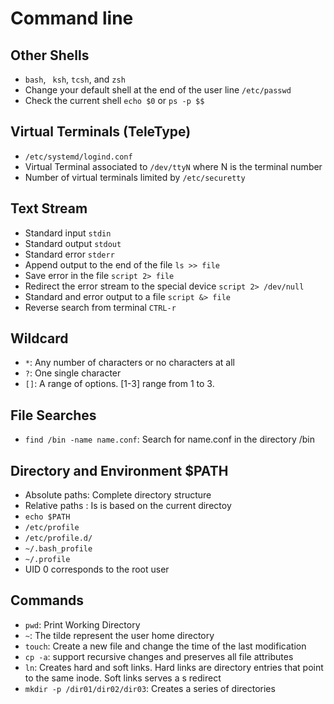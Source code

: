 # Command line

## Other Shells
- `bash`, ` ksh`, `tcsh`, and `zsh`
- Change your default shell at the end of the user line `/etc/passwd`
- Check the current shell `echo $0` or `ps -p $$`

## Virtual Terminals (TeleType)
- `/etc/systemd/logind.conf`
- Virtual Terminal associated to `/dev/ttyN` where N is the terminal number
- Number of virtual terminals limited by `/etc/securetty`

## Text Stream
- Standard input  `stdin`
- Standard output `stdout`
- Standard error  `stderr`
- Append output to the end of the file `ls >> file`
- Save error in the file `script 2> file`
- Redirect the error stream to the special device `script 2> /dev/null`
- Standard and error output to a file `script &> file`
- Reverse search from terminal `CTRL-r`

## Wildcard
- `*`: Any number of characters or no characters at all
- `?`: One single character
- `[]`: A range of options. [1-3] range from 1 to 3.

## File Searches
- `find /bin -name name.conf`: Search for name.conf in the directory /bin

## Directory and Environment $PATH
- Absolute paths: Complete directory structure
- Relative paths : Is is based on the current directoy 
- `echo $PATH`
- `/etc/profile`
- `/etc/profile.d/`
- `~/.bash_profile`
- `~/.profile`
- UID 0 corresponds to the root user

## Commands
- `pwd`: Print Working Directory 
- `~`: The tilde represent the user home directory
- `touch`: Create a new file and change the time of the last modification 
- `cp -a`: support recursive changes and preserves all file attributes
- `ln`: Creates hard and soft links. Hard links are directory entries that point to the same inode. Soft links serves a s redirect
- `mkdir -p /dir01/dir02/dir03`: Creates a series of directories 
